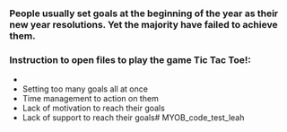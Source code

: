 ### People usually set goals at the beginning of the year as their new year resolutions. Yet the majority have failed to achieve them.
### Instruction to open files to play the game Tic Tac Toe!:

* 
* Setting too many goals all at once
* Time management to action on them
* Lack of motivation to reach their goals
* Lack of support to reach their goals# MYOB_code_test_leah
